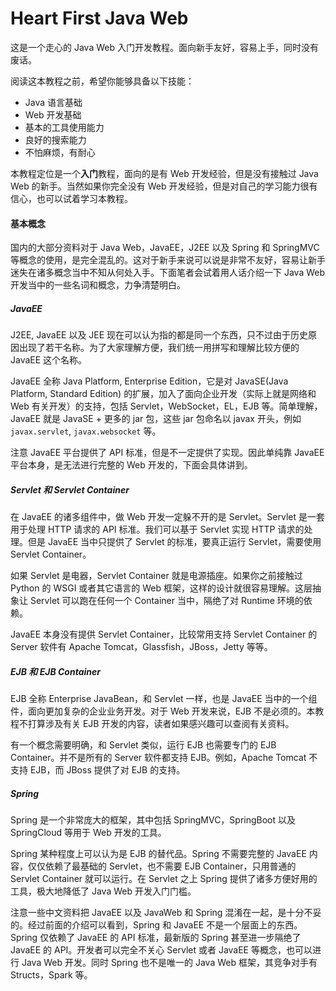 Heart First Java Web
===================

这是一个走心的 Java Web 入门开发教程。面向新手友好，容易上手，同时没有废话。

阅读这本教程之前，希望你能够具备以下技能：

* Java 语言基础
* Web 开发基础
* 基本的工具使用能力
* 良好的搜索能力
* 不怕麻烦，有耐心

本教程定位是一个**入门**教程，面向的是有 Web 开发经验，但是没有接触过 Java Web 的新手。当然如果你完全没有 Web 开发经验，但是对自己的学习能力很有信心，也可以试着学习本教程。

#### 基本概念

国内的大部分资料对于 Java Web，JavaEE，J2EE 以及 Spring 和 SpringMVC 等概念的使用，是完全混乱的。这对于新手来说可以说是非常不友好，容易让新手迷失在诸多概念当中不知从何处入手。下面笔者会试着用人话介绍一下 Java Web 开发当中的一些名词和概念，力争清楚明白。

##### JavaEE

J2EE, JavaEE 以及 JEE 现在可以认为指的都是同一个东西，只不过由于历史原因出现了若干名称。为了大家理解方便，我们统一用拼写和理解比较方便的 JavaEE 这个名称。

JavaEE 全称 Java Platform, Enterprise Edition，它是对 JavaSE(Java Platform, Standard Edition) 的扩展，加入了面向企业开发（实际上就是网络和 Web 有关开发）的支持，包括 Servlet，WebSocket，EL，EJB 等。简单理解，JavaEE 就是 JavaSE + 更多的 jar 包，这些 jar 包命名以 javax 开头，例如 `javax.servlet`, `javax.websocket` 等。

注意 JavaEE 平台提供了 API 标准，但是不一定提供了实现。因此单纯靠 JavaEE 平台本身，是无法进行完整的 Web 开发的，下面会具体讲到。

##### Servlet 和 Servlet Container

在 JavaEE 的诸多组件中，做 Web 开发一定躲不开的是 Servlet。Servlet 是一套用于处理 HTTP 请求的 API 标准。我们可以基于 Servlet 实现 HTTP 请求的处理。但是 JavaEE 当中只提供了 Servlet 的标准，要真正运行 Servlet，需要使用 Servlet Container。

如果 Servlet 是电器，Servlet Container 就是电源插座。如果你之前接触过 Python 的 WSGI 或者其它语言的 Web 框架，这样的设计就很容易理解。这层抽象让 Servlet 可以跑在任何一个 Container 当中，隔绝了对 Runtime 环境的依赖。

JavaEE 本身没有提供 Servlet Container，比较常用支持 Servlet Container 的 Server 软件有 Apache Tomcat，Glassfish，JBoss，Jetty 等等。

##### EJB 和 EJB Container

EJB 全称 Enterprise JavaBean，和 Servlet 一样，也是 JavaEE 当中的一个组件，面向更加复杂的企业业务开发。对于 Web 开发来说，EJB 不是必须的。本教程不打算涉及有关 EJB 开发的内容，读者如果感兴趣可以查阅有关资料。

有一个概念需要明确，和 Servlet 类似，运行 EJB 也需要专门的 EJB Container。并不是所有的 Server 软件都支持 EJB。例如，Apache Tomcat 不支持 EJB，而 JBoss 提供了对 EJB 的支持。

##### Spring

Spring 是一个非常庞大的框架，其中包括 SpringMVC，SpringBoot 以及 SpringCloud 等用于 Web 开发的工具。

Spring 某种程度上可以认为是 EJB 的替代品。Spring 不需要完整的 JavaEE 内容，仅仅依赖了最基础的 Servlet，也不需要 EJB Container，只用普通的 Servlet Container 就可以运行。在 Servlet 之上 Spring 提供了诸多方便好用的工具，极大地降低了 Java Web 开发入门门槛。

注意一些中文资料把 JavaEE 以及 JavaWeb 和 Spring 混淆在一起，是十分不妥的。经过前面的介绍可以看到，Spring 和 JavaEE 不是一个层面上的东西。Spring 仅依赖了 JavaEE 的 API 标准，最新版的 Spring 甚至进一步隔绝了 JavaEE 的 API。开发者可以完全不关心 Servlet 或者 JavaEE 等概念，也可以进行 Java Web 开发。同时 Spring 也不是唯一的 Java Web 框架，其竞争对手有 Structs，Spark 等。
